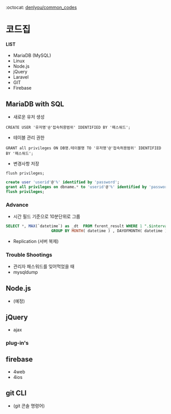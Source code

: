 :octocat: [denlyou/common_codes](https://github.com/denlyou/common_codes)
# 코드집

#### LIST
- MariaDB (MySQL)
- Linux
- Node.js
- jQuery
- Laravel
- GIT
- Firebase

## MariaDB with SQL

- 새로운 유저 생성

`CREATE USER '유저명'@'접속허용범위' IDENTIFIED BY '패스워드';`

- 테이블 관리 권한

`GRANT all privileges ON DB명.테이블명 TO '유저명'@'접속허용범위' IDENTIFIED BY '패스워드';`

- 변경사항 저장

`flush privileges;`

```sql
create user 'userid'@'%' identified by 'password';
grant all privileges on dbname.* to 'userid'@'%' identified by 'password';
flush privileges;  
```

### Advance
- 시간 필드 기준으로 10분단위로 그룹

```sql
SELECT *, MAX(`datetime`) as _dt  FROM fxrent_result WHERE 1 ".$interval."
  					GROUP BY MONTH( datetime ) , DAYOFMONTH( datetime ) , HOUR( datetime ) , FLOOR( MINUTE( datetime ) /10 ) ORDER BY _dt DESC LIMIT {$from_record}, {$rows} ;
```

- Replication (서버 복제)

### Trouble Shootings
- 관리자 패스워드를 잊어먹었을 때
- mysqldump


## Node.js
- (예정)

## jQuery
- ajax

### plug-in's


## firebase
- 4web
- 4ios


## git CLI
- (git 콘솔 명령어)

